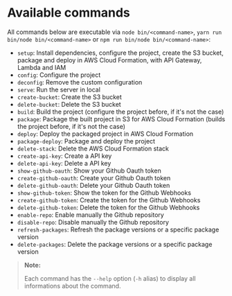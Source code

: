 Available commands
==================

All commands below are executable via `node bin/<command-name>`, `yarn run bin/node bin/<command-name>`
or `npm run bin/node bin/<command-name>`:

- `setup`: Install dependencies, configure the project, create the S3 bucket, package and deploy in
  AWS Cloud Formation, with API Gateway, Lambda and IAM
- `config`: Configure the project
- `deconfig`: Remove the custom configuration
- `serve`: Run the server in local
- `create-bucket`: Create the S3 bucket
- `delete-bucket`: Delete the S3 bucket
- `build`: Build the project (configure the project before, if it's not the case)
- `package`: Package the built project in S3 for AWS Cloud Formation (builds the project before, if it's not the case)
- `deploy`: Deploy the packaged project in AWS Cloud Formation
- `package-deploy`: Package and deploy the project
- `delete-stack`: Delete the AWS Cloud Formation stack
- `create-api-key`: Create a API key
- `delete-api-key`: Delete a API key
- `show-github-oauth`: Show your Github Oauth token
- `create-github-oauth`: Create your Github Oauth token
- `delete-github-oauth`: Delete your Github Oauth token
- `show-github-token`: Show the token for the Github Webhooks
- `create-github-token`: Create the token for the Github Webhooks
- `delete-github-token`: Delete the token for the Github Webhooks
- `enable-repo`: Enable manually the Github repository
- `disable-repo`: Disable manually the Github repository
- `refresh-packages`: Refresh the package versions or a specific package version
- `delete-packages`: Delete the package versions or a specific package version

> **Note:**
>
> Each command has the `--help` option (`-h` alias) to display all informations about the command.
